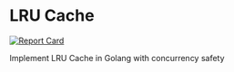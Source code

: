 # LRU Cache

[![Report Card](https://goreportcard.com/badge/github.com/fahmifan/lrucache)](https://goreportcard.com/report/github.com/fahmifan/lrucache)

Implement LRU Cache in Golang with concurrency safety